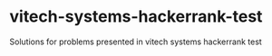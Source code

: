 # vitech-systems-hackerrank-test
Solutions for problems presented in vitech systems hackerrank test
